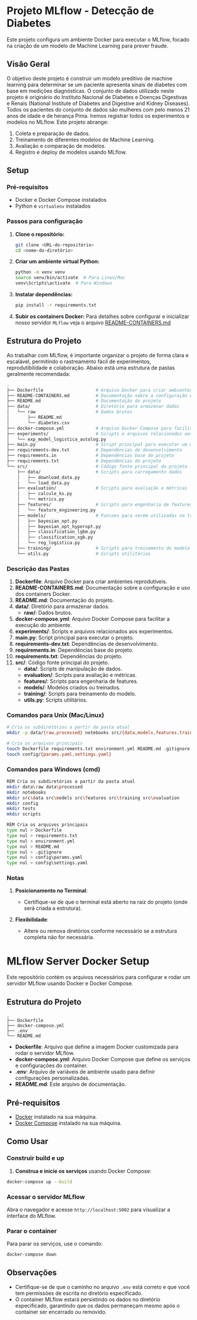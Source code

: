 
# Projeto MLflow - Detecção de Diabetes

Este projeto configura um ambiente Docker para executar o MLflow, focado na criação de um modelo de Machine Learning para prever fraude.

## Visão Geral
O objetivo deste projeto é construir um modelo preditivo de machine learning para determinar se um paciente apresenta sinais de diabetes com base em medições diagnósticas. O conjunto de dados utilizado neste projeto é originário do Instituto Nacional de Diabetes e Doenças Digestivas e Renais (National Institute of Diabetes and Digestive and Kidney Diseases). Todos os pacientes do conjunto de dados são mulheres com pelo menos 21 anos de idade e de herança Pima. Iremos registrar todos os experimentos e modelos no MLflow. Este projeto abrange:

1. Coleta e preparação de dados.
2. Treinamento de diferentes modelos de Machine Learning.
3. Avaliação e comparação de modelos.
4. Registro e deploy de modelos usando MLflow.

## Setup

### Pré-requisitos

- Docker e Docker Compose instalados
- Python e `virtualenv` instalados

### Passos para configuração

1. **Clone o repositório:**
   ```sh
   git clone <URL-do-repositório>
   cd <nome-do-diretório>
   ```

2. **Criar um ambiente virtual Python:**
   ```sh
   python -m venv venv
   source venv/bin/activate  # Para Linux/Mac
   venv\Scripts\activate  # Para Windows
   ```

3. **Instalar dependências:**
   ```sh
   pip install -r requirements.txt
   ```

4. **Subir os containers Docker:**
   Para detalhes sobre configurar e inicializar nosso servidor `MLflow` veja o arquivo [README-CONTAINERS.md](README-CONTAINERS.md)

## Estrutura do Projeto

Ao trabalhar com MLflow, é importante organizar o projeto de forma clara e escalável, permitindo o rastreamento fácil de experimentos, reprodutibilidade e colaboração. Abaixo está uma estrutura de pastas geralmente recomendada:

```bash
.
├── Dockerfile                    # Arquivo Docker para criar ambientes reprodutíveis
├── README-CONTAINERS.md          # Documentação sobre a configuração e uso dos containers Docker
├── README.md                     # Documentação do projeto
├── data/                         # Diretório para armazenar dados
│   └── raw                       # Dados brutos
│       ├── README.md
│       └── diabetes.csv
├── docker-compose.yml            # Arquivo Docker Compose para facilitar a execução do ambiente
├── experiments/                  # Scripts e arquivos relacionados aos experimentos
│   └── exp_model_logistica_autolog.py
├── main.py                       # Script principal para executar um modelo registrado no mlflow
├── requirements-dev.txt          # Dependências de desenvolvimento
├── requirements.in               # Dependências base do projeto
├── requirements.txt              # Dependências do projeto
└── src/                          # Código fonte principal do projeto
    ├── data/                     # Scripts para carregamento dados
    │   ├── download_data.py
    │   └── load_data.py
    ├── evaluation/               # Scripts para avaliação e métricas
    │   ├── calcule_ks.py
    │   └── metrics.py
    ├── features/                 # Scripts para engenharia de features
    │   └── feature_engineering.py
    ├── models/                   # Funcoes para serem utilizadas no treinamento de modelos
    │   ├── bayesian_opt.py
    │   ├── bayesian_opt_hyperopt.py
    │   ├── classification_lgbm.py
    │   ├── classification_xgb.py
    │   └── reg_logistica.py
    ├── training/                 # Scripts para treinamento do modelo
    └── utils.py                  # Scripts utilitários
```

### Descrição das Pastas

1. **Dockerfile**: Arquivo Docker para criar ambientes reprodutíveis.
2. **README-CONTAINERS.md**: Documentação sobre a configuração e uso dos containers Docker.
3. **README.md**: Documentação do projeto.
4. **data/**: Diretório para armazenar dados.
   - **raw/**: Dados brutos.
5. **docker-compose.yml**: Arquivo Docker Compose para facilitar a execução do ambiente.
6. **experiments/**: Scripts e arquivos relacionados aos experimentos.
7. **main.py**: Script principal para executar o projeto.
8. **requirements-dev.txt**: Dependências de desenvolvimento.
9. **requirements.in**: Dependências base do projeto.
10. **requirements.txt**: Dependências do projeto.
11. **src/**: Código fonte principal do projeto.
    - **data/**: Scripts de manipulação de dados.
    - **evaluation/**: Scripts para avaliação e métricas.
    - **features/**: Scripts para engenharia de features.
    - **models/**: Modelos criados ou treinados.
    - **training/**: Scripts para treinamento do modelo.
    - **utils.py**: Scripts utilitários.


### Comandos para Unix (Mac/Linux)
```bash
# Cria os subdiretórios a partir da pasta atual
mkdir -p data/{raw,processed} notebooks src/{data,models,features,training,evaluation} config tests scripts

# Cria os arquivos principais
touch Dockerfile requirements.txt environment.yml README.md .gitignore
touch config/{params.yaml,settings.yaml}
```

### Comandos para Windows (cmd)
```bash
REM Cria os subdiretórios a partir da pasta atual
mkdir data\raw data\processed
mkdir notebooks
mkdir src\data src\models src\features src\training src\evaluation
mkdir config
mkdir tests
mkdir scripts

REM Cria os arquivos principais
type nul > Dockerfile
type nul > requirements.txt
type nul > environment.yml
type nul > README.md
type nul > .gitignore
type nul > config\params.yaml
type nul > config\settings.yaml
```

### Notas

1. **Posicionamento no Terminal**:
   - Certifique-se de que o terminal está aberto na raiz do projeto (onde será criada a estrutura).

2. **Flexibilidade**:
   - Altere ou remova diretórios conforme necessário se a estrutura completa não for necessária.


# MLflow Server Docker Setup

Este repositório contém os arquivos necessários para configurar e rodar um servidor MLflow usando Docker e Docker Compose.

## Estrutura do Projeto

```
.
├── Dockerfile
├── docker-compose.yml
├── .env
└── README.md
```

- **Dockerfile**: Arquivo que define a imagem Docker customizada para rodar o servidor MLflow.
- **docker-compose.yml**: Arquivo Docker Compose que define os serviços e configurações do container.
- **.env**: Arquivo de variáveis de ambiente usado para definir configurações personalizadas.
- **README.md**: Este arquivo de documentação.

## Pré-requisitos

- [Docker](https://www.docker.com/get-started) instalado na sua máquina.
- [Docker Compose](https://docs.docker.com/compose/install/) instalado na sua máquina.


## Como Usar

### Construir build e up

1. **Construa e inicie os serviços** usando Docker Compose:

```bash
docker-compose up --build
```

### Acessar o servidor MLflow

Abra o navegador e acesse `http://localhost:5002` para visualizar a interface do MLflow.

### Parar o container

Para parar os serviços, use o comando:

```bash
docker-compose down
```

## Observações

- Certifique-se de que o caminho no arquivo `.env` está correto e que você tem permissões de escrita no diretório especificado.
- O container MLflow estará persistindo os dados no diretório especificado, garantindo que os dados permaneçam mesmo após o container ser encerrado ou removido.

